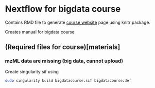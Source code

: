 # Nextflow for bigdata course


Contains RMD file to generate [course website](https://caramba-uu.github.io/nextflow_course/) page using knitr package.

Creates manual for bigdata course


## (Required files for course)[materials]
### mzML data are missing (big data, cannot upload)


Create singularity sif using
```bash
sudo singularity build bigdatacourse.sif bigdatacourse.def
```

